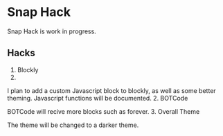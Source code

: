 # Snap Hack

Snap Hack is work in progress.

## Hacks

1. Blockly
2. 
I plan to add a custom Javascript block to blockly, as well as some better theming.
Javascript functions will be documented.
2. BOTCode

BOTCode will recive more blocks such as forever.
3. Overall Theme

The theme will be changed to a darker theme.
